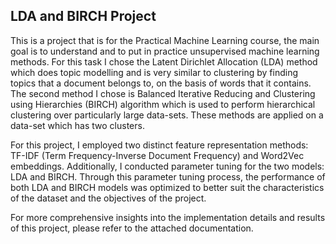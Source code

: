 ## LDA and BIRCH Project

This is a project that is for the Practical Machine Learning course, the main goal is to understand
and to put in practice unsupervised machine learning methods. For this task I chose the Latent
Dirichlet Allocation (LDA) method which does topic modelling and is very similar to clustering
by finding topics that a document belongs to, on the basis of words that it contains. The second
method I chose is Balanced Iterative Reducing and Clustering using Hierarchies (BIRCH) algorithm which is used to perform hierarchical clustering over particularly large data-sets. These
methods are applied on a data-set which has two clusters.


For this project, I employed two distinct feature representation methods: TF-IDF (Term Frequency-Inverse Document Frequency) and Word2Vec embeddings. Additionally, I conducted parameter tuning for the two models: LDA and BIRCH. Through this parameter tuning process, the performance of both LDA and BIRCH models was optimized to better suit the characteristics of the dataset and the objectives of the project.

For more comprehensive insights into the implementation details and results of this project, please refer to the attached documentation. 

